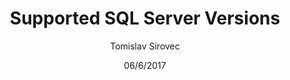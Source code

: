 ---
title: Supported SQL Server Versions
description: ovdje opis!!!!!!!!!!!!!!!!!!!!!!!!!
author: Tomislav Sirovec
date: 06/6/2017
---